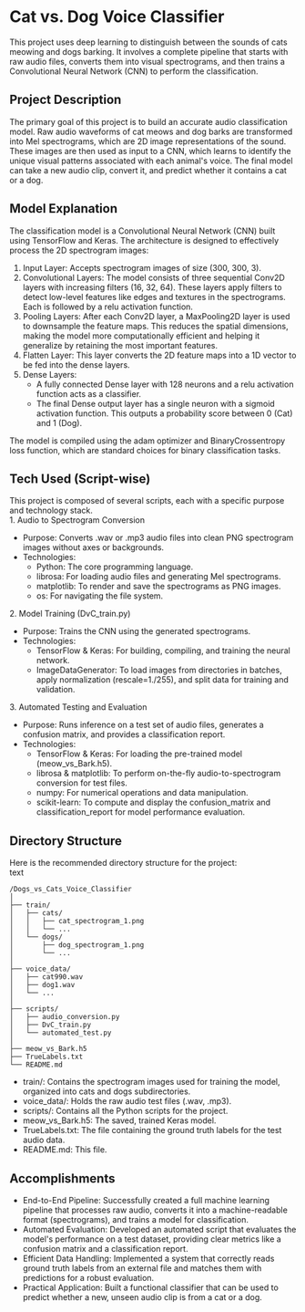 # **Cat vs. Dog Voice Classifier**

This project uses deep learning to distinguish between the sounds of cats meowing and dogs barking. It involves a complete pipeline that starts with raw audio files, converts them into visual spectrograms, and then trains a Convolutional Neural Network (CNN) to perform the classification.

## **Project Description**

The primary goal of this project is to build an accurate audio classification model. Raw audio waveforms of cat meows and dog barks are transformed into Mel spectrograms, which are 2D image representations of the sound. These images are then used as input to a CNN, which learns to identify the unique visual patterns associated with each animal's voice. The final model can take a new audio clip, convert it, and predict whether it contains a cat or a dog.

## **Model Explanation**

The classification model is a Convolutional Neural Network (CNN) built using TensorFlow and Keras. The architecture is designed to effectively process the 2D spectrogram images:

1. Input Layer: Accepts spectrogram images of size (300, 300, 3).  
2. Convolutional Layers: The model consists of three sequential Conv2D layers with increasing filters (16, 32, 64). These layers apply filters to detect low-level features like edges and textures in the spectrograms. Each is followed by a relu activation function.  
3. Pooling Layers: After each Conv2D layer, a MaxPooling2D layer is used to downsample the feature maps. This reduces the spatial dimensions, making the model more computationally efficient and helping it generalize by retaining the most important features.  
4. Flatten Layer: This layer converts the 2D feature maps into a 1D vector to be fed into the dense layers.  
5. Dense Layers:  
   * A fully connected Dense layer with 128 neurons and a relu activation function acts as a classifier.  
   * The final Dense output layer has a single neuron with a sigmoid activation function. This outputs a probability score between 0 (Cat) and 1 (Dog).

The model is compiled using the adam optimizer and BinaryCrossentropy loss function, which are standard choices for binary classification tasks.

## **Tech Used (Script-wise)**

This project is composed of several scripts, each with a specific purpose and technology stack.  
1\. Audio to Spectrogram Conversion

* Purpose: Converts .wav or .mp3 audio files into clean PNG spectrogram images without axes or backgrounds.  
* Technologies:  
  * Python: The core programming language.  
  * librosa: For loading audio files and generating Mel spectrograms.  
  * matplotlib: To render and save the spectrograms as PNG images.  
  * os: For navigating the file system.

2\. Model Training (DvC\_train.py)

* Purpose: Trains the CNN using the generated spectrograms.  
* Technologies:  
  * TensorFlow & Keras: For building, compiling, and training the neural network.  
  * ImageDataGenerator: To load images from directories in batches, apply normalization (rescale=1./255), and split data for training and validation.

3\. Automated Testing and Evaluation

* Purpose: Runs inference on a test set of audio files, generates a confusion matrix, and provides a classification report.  
* Technologies:  
  * TensorFlow & Keras: For loading the pre-trained model (meow\_vs\_Bark.h5).  
  * librosa & matplotlib: To perform on-the-fly audio-to-spectrogram conversion for test files.  
  * numpy: For numerical operations and data manipulation.  
  * scikit-learn: To compute and display the confusion\_matrix and classification\_report for model performance evaluation.

## 

## **Directory Structure**

Here is the recommended directory structure for the project:  
text

`/Dogs_vs_Cats_Voice_Classifier`  
`│`  
`├── train/`  
`│   ├── cats/`  
`│   │   ├── cat_spectrogram_1.png`  
`│   │   └── ...`  
`│   └── dogs/`  
`│       ├── dog_spectrogram_1.png`  
`│       └── ...`  
`│`  
`├── voice_data/`  
`│   ├── cat990.wav`  
`│   ├── dog1.wav`  
`│   └── ...`  
`│`  
`├── scripts/`  
`│   ├── audio_conversion.py`  
`│   ├── DvC_train.py`  
`│   └── automated_test.py`  
`│`  
`├── meow_vs_Bark.h5`  
`├── TrueLabels.txt`  
`└── README.md`

* train/: Contains the spectrogram images used for training the model, organized into cats and dogs subdirectories.  
* voice\_data/: Holds the raw audio test files (.wav, .mp3).  
* scripts/: Contains all the Python scripts for the project.  
* meow\_vs\_Bark.h5: The saved, trained Keras model.  
* TrueLabels.txt: The file containing the ground truth labels for the test audio data.  
* README.md: This file.

## **Accomplishments**

* End-to-End Pipeline: Successfully created a full machine learning pipeline that processes raw audio, converts it into a machine-readable format (spectrograms), and trains a model for classification.  
* Automated Evaluation: Developed an automated script that evaluates the model's performance on a test dataset, providing clear metrics like a confusion matrix and a classification report.  
* Efficient Data Handling: Implemented a system that correctly reads ground truth labels from an external file and matches them with predictions for a robust evaluation.  
* Practical Application: Built a functional classifier that can be used to predict whether a new, unseen audio clip is from a cat or a dog.

